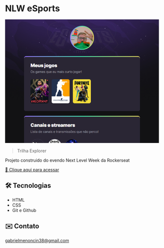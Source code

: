 # NLW eSports

![preview](./.github/preview.png)

>Trilha Explorer

Projeto construido do evendo 
Next Level Week da Rockerseat

[🔗 Clique aqui para acessar](https://gabrielmeno.github.io/nlw-esports/)

## 🛠️ Tecnologias

- HTML
- CSS
- Git e Github

## ✉️ Contato

gabrielmenoncin38@gmail.com


